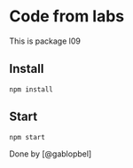 # Code from labs
This is package l09

## Install
```
npm install
```

## Start
 ```
 npm start
```

Done by [@gablopbel]